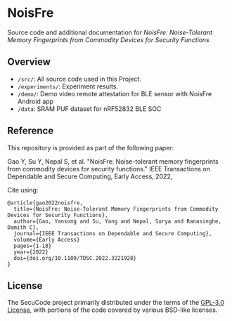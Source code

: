 # NoisFre

Source code and additional documentation for *NoisFre: Noise-Tolerant Memory Fingerprints from Commodity Devices for Security Functions*

## Overview

- `/src/`: All source code used in this Project.
- `/experiments/`: Experiment results.
- `/demo/`: Demo video remote attestation for BLE sensor with NoisFre Android app
- `/data`: SRAM PUF dataset for nRF52832 BLE SOC



## Reference

This repository is provided as part of the following paper:

Gao Y, Su Y, Nepal S, et al. "NoisFre: Noise-tolerant memory fingerprints
from commodity devices for security functions." IEEE Transactions on Dependable and Secure Computing, Early Access, 2022,

Cite using:

```
@article{gao2022noisfre,
  title={NoisFre: Noise-Tolerant Memory Fingerprints from Commodity Devices for Security Functions},
  author={Gao, Yansong and Su, Yang and Nepal, Surya and Ranasinghe, Damith C},
  journal={IEEE Transactions on Dependable and Secure Computing},
  volume={Early Access}
  pages={1-18}
  year={2022}
  doi={doi.org/10.1109/TDSC.2022.3221928}
}
```

## License

The SecuCode project primarily distributed under the terms of the [GPL-3.0 License](./LICENSE), with portions of the code covered by various BSD-like licenses.

